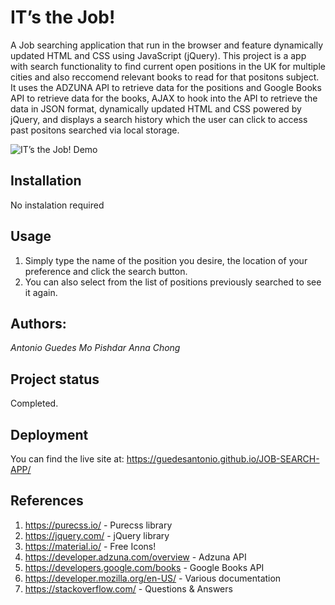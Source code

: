 # IT’s the Job!

A Job searching application that run in the browser and feature dynamically updated HTML and CSS using JavaScript (jQuery). This project is a app with search functionality to find current open positions in the UK for multiple cities and also reccomend relevant books to read for that positons subject. It uses the ADZUNA API to retrieve data for the positions and Google Books API to retrieve data for the books, AJAX to hook into the API to retrieve the data in JSON format, dynamically updated HTML and CSS powered by jQuery, and displays a search history which the user can click to access past positons searched via local storage.

![IT’s the Job! Demo](#)

## Installation
No instalation required

## Usage
1. Simply type the name of the position you desire, the location of your preference and click the search button.
2. You can also select from the list of positions previously searched to see it again.

## Authors:
 _Antonio Guedes_
 _Mo Pishdar_
 _Anna Chong_
 

## Project status
Completed.

## Deployment
You can find the live site at: https://guedesantonio.github.io/JOB-SEARCH-APP/

## References
1. https://purecss.io/ - Purecss library
2. https://jquery.com/ - jQuery library
3. https://material.io/ - Free Icons!
4. https://developer.adzuna.com/overview - Adzuna API
5. https://developers.google.com/books - Google Books API
6. https://developer.mozilla.org/en-US/ - Various documentation
7. https://stackoverflow.com/ - Questions & Answers
